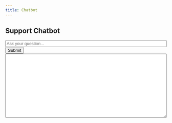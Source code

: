 ```yaml
---
title: Chatbot
---
```


## Support Chatbot

<div>
  <input type="text" id="userQuestion" placeholder="Ask your question..." style="width: 100%;">
  <button id="submitQuestion">Submit</button>
  <textarea id="botResponse" readonly style="width: 100%; height: 200px;"></textarea>
</div>

<script>
const userQuestion = document.getElementById("userQuestion");
const submitQuestion = document.getElementById("submitQuestion");
const botResponse = document.getElementById("botResponse");

submitQuestion.addEventListener("click", async () => {
  const question = userQuestion.value;
  const response = await fetchChatGPT(question);
  botResponse.value = response;
});

async function fetchChatGPT(prompt) {
  const apiKey = "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";
  const response = await fetch("https://api.openai.com/v1/engines/davinci-codex/completions", {
    method: "POST",
    headers: {
      "Content-Type": "application/json",
      "Authorization": `Bearer ${apiKey}`
    },
    body: JSON.stringify({
      prompt: prompt,
      max_tokens: 100
    })
  });
  const data = await response.json();
  return data.choices[0].text;
}
</script>

